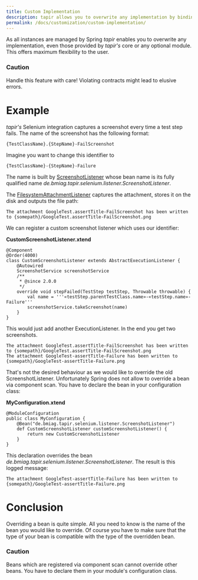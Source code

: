```yaml
---
title: Custom Implementation
description: tapir allows you to overwrite any implementation by binding a custom bean.
permalink: /docs/customization/custom-implementation/
---
```


As all instances are managed by Spring <i>tapir</i> enables you to overwrite
any implementation, even those provided by <i>tapir's</i> core or any optional
module. This offers maximum flexibility to the user.

<div class="panel panel-warning">
  <div class="panel-heading">
    <h3 class="panel-title"><span class="fa fa-warning"></span> Caution</h3>
  </div>
  <div class="panel-body">
  Handle this feature with care! Violating contracts might lead to elusive
  errors.
  </div>
</div>

# Example

<i>tapir's</i> Selenium integration captures a screenshot every time a test
step fails. The name of the screenshot has the following format: 

    {TestClassName}.{StepName}-FailScreenshot

Imagine you want to change this identifier to

    {TestClassName}-{StepName}-Failure

The name is built by [ScreenshotListener](https://www.javadoc.io/page/de.bmiag.tapir/tapir/latest/de/bmiag/tapir/selenium/listener/ScreenshotListener.html)
whose bean name is its fully qualified name *de.bmiag.tapir.selenium.listener.ScreenshotListener*.

The [FilesystemAttachmentListener](https://www.javadoc.io/page/de.bmiag.tapir/tapir/latest/de/bmiag/tapir/execution/attachment/FilesystemAttachmentListener.html) captures the attachment, stores it on the disk and outputs the file path:

    The attachment GoogleTest.assertTitle-FailScreenshot has been written to {somepath}/GoogleTest.assertTitle-FailScreenshot.png

We can register a custom screenshot listener which uses our identifier:

**CustomScreenshotListener.xtend**

``` xtend
@Component
@Order(4000)
class CustomScreenshotListener extends AbstractExecutionListener {
    @Autowired
    ScreenshotService screenshotService
    /**
     * @since 2.0.0
     */
    override void stepFailed(TestStep testStep, Throwable throwable) {
        val name = '''«testStep.parentTestClass.name»-«testStep.name»-Failure'''
        screenshotService.takeScreenshot(name)
    }
}
```

This would just add another ExecutionListener. In the end you get two
screenshots. 

    The attachment GoogleTest.assertTitle-FailScreenshot has been written to {somepath}/GoogleTest.assertTitle-FailScreenshot.png
    The attachment GoogleTest-assertTitle-Failure has been written to {somepath}/GoogleTest-assertTitle-Failure.png

That's not the desired behaviour as we would like to override the old
ScreenshotListener. Unfortunately Spring does not allow to override a
bean via component scan. You have to declare the bean in your
configuration class:

**MyConfiguration.xtend**

``` xtend
@ModuleConfiguration
public class MyConfiguration {
    @Bean("de.bmiag.tapir.selenium.listener.ScreenshotListener")
    def CustomScreenshotListener customScreenshotListener() {
        return new CustomScreenshotListener
    }
}
```

This declaration overrides the bean
*de.bmiag.tapir.selenium.listener.ScreenshotListener*. The result is
this logged message:

    The attachment GoogleTest-assertTitle-Failure has been written to {somepath}/GoogleTest-assertTitle-Failure.png

# Conclusion

Overriding a bean is quite simple. All you need to know is the name of the bean you would like to override. Of course you have to make sure that the type of your bean is compatible with the type of the overridden bean.

<div class="panel panel-warning">
  <div class="panel-heading">
    <h3 class="panel-title"><span class="fa fa-warning"></span> Caution</h3>
  </div>
  <div class="panel-body">
  Beans which are registered via component scan cannot override other beans. You have to declare them in your module's configuration class.
  </div>
</div>
